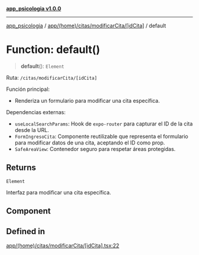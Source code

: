 [**app_psicologia v1.0.0**](../../../../../../README.md)

***

[app_psicologia](../../../../../../modules.md) / [app/(home)/citas/modificarCita/\[idCita\]](../README.md) / default

# Function: default()

> **default**(): `Element`

Ruta: `/citas/modificarCita/[idCita]`

Función principal:
- Renderiza un formulario para modificar una cita específica.

Dependencias externas:
- `useLocalSearchParams`: Hook de `expo-router` para capturar el ID de la cita desde la URL.
- `FormIngresoCita`: Componente reutilizable que representa el formulario para modificar datos de una cita, aceptando el ID como prop.
- `SafeAreaView`: Contenedor seguro para respetar áreas protegidas.

## Returns

`Element`

Interfaz para modificar una cita específica.

## Component

## Defined in

[app/(home)/citas/modificarCita/\[idCita\].tsx:22](https://github.com/XxtbmfxX/app_psicologia/blob/da762f4f9225edbb02c8e13dfe2f9bc7ae75eef5/app/(home)/citas/modificarCita/[idCita].tsx#L22)
